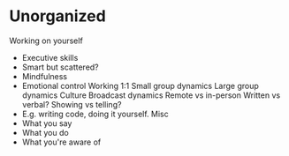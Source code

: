 # Unorganized
Working on yourself
* Executive skills
* Smart but scattered?
* Mindfulness
* Emotional control
Working 1:1 
Small group dynamics
Large group dynamics
Culture
Broadcast dynamics
Remote vs in-person
Written vs verbal?
Showing vs telling?
* E.g. writing code, doing it yourself.
Misc
* What you say
* What you do
* What you're aware of
